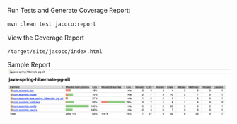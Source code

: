 Run Tests and Generate Coverage Report:

```bash
mvn clean test jacoco:report
```

View the Coverage Report
```
/target/site/jacoco/index.html
```

Sample Report
![alt text](report.png)